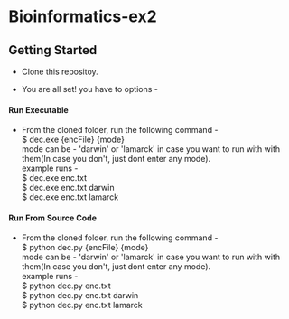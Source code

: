 # Bioinformatics-ex2

## Getting Started
- Clone this repositoy.

- You are all set! you have to options - 

#### Run Executable
- From the cloned folder, run the following command - 
<br/> $ dec.exe {encFile} {mode}
<br/> mode can be - 'darwin' or 'lamarck' in case you want to run with with them(In case you don't, just dont enter any mode).
<br/> example runs -
<br/> $ dec.exe enc.txt
<br/> $ dec.exe enc.txt darwin
<br/> $ dec.exe enc.txt lamarck

#### Run From Source Code
- From the cloned folder, run the following command - 
<br/> $ python dec.py {encFile} {mode}
<br/> mode can be - 'darwin' or 'lamarck' in case you want to run with with them(In case you don't, just dont enter any mode).
<br/> example runs -
<br/> $ python dec.py enc.txt
<br/> $ python dec.py enc.txt darwin
<br/> $ python dec.py enc.txt lamarck
